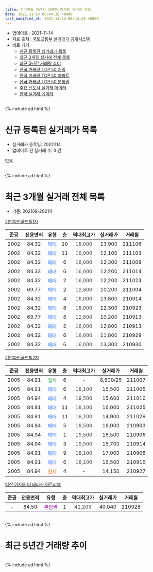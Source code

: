 ```yaml
---
title: 전라북도 익산시 팔봉동 아파트 실거래 정보
date: 2021-11-14 06:44:28 +0900
last_modified_at: 2021-11-14 06:44:28 +0900
---
```


* 업데이트 : 2021-11-14
* 자료 출처 : [국토교통부 실거래가 공개시스템](http://rt.molit.go.kr)
* 바로 가기
    * [신규 등록된 실거래가 목록](#신규-등록된-실거래가-목록)
    * [최근 3개월 실거래 전체 목록](#최근-3개월-실거래-전체-목록)
    * [최근 5년간 거래량 추이](#최근-5년간-거래량-추이)
    * [전국 거래량 TOP 50 지역](https://inasie.github.io/apt-trade-info/최근-3개월-전국에서-가장-거래가-많이-발생한-지역)
    * [전국 거래량 TOP 50 아파트](https://inasie.github.io/apt-trade-info/최근-3개월-전국에서-가장-거래가-많이-발생한-아파트)
    * [전국 거래량 TOP 50 분양권](https://inasie.github.io/apt-trade-info/최근-3개월-전국에서-가장-거래가-많이-발생한-분양권)
    * [주요 신도시 실거래 데이터](https://inasie.github.io/apt-trade-info/주요-신도시)
    * [전국 실거래 데이터](https://inasie.github.io/apt-trade-info/전국)
<br>
{% include ad.html %}
<br>

# 신규 등록된 실거래가 목록
* 실거래가 등록일: 20211114
* 업데이트 된 실거래 수: 0 건

없음

<br>
{% include ad.html %}
<br>

# 최근 3개월 실거래 전체 목록
* 기준: 202109-202111


[기안파인골드빌1차](https://search.naver.com/search.naver?query=%EC%A0%84%EB%9D%BC%EB%B6%81%EB%8F%84+%EC%9D%B5%EC%82%B0%EC%8B%9C+%ED%8C%94%EB%B4%89%EB%8F%99+%EA%B8%B0%EC%95%88%ED%8C%8C%EC%9D%B8%EA%B3%A8%EB%93%9C%EB%B9%8C1%EC%B0%A8)

|준공|전용면적|유형|층|역대최고가|실거래가|거래월|
|:---:|:---:|:---:|:---:|:---:|:---:|:---:|
|2002|84.32|<span style="color:#4285f3">매매</span>|10|<span style="color:#444444">16,000</span>|13,900|211106|
|2002|84.32|<span style="color:#4285f3">매매</span>|11|<span style="color:#444444">16,000</span>|12,100|211103|
|2002|84.32|<span style="color:#4285f3">매매</span>|6|<span style="color:#444444">16,000</span>|12,300|211009|
|2002|84.32|<span style="color:#4285f3">매매</span>|6|<span style="color:#444444">16,000</span>|12,200|211014|
|2002|84.32|<span style="color:#4285f3">매매</span>|2|<span style="color:#444444">16,000</span>|12,200|211023|
|2002|69.77|<span style="color:#4285f3">매매</span>|2|<span style="color:#444444">12,800</span>|10,200|211004|
|2002|84.32|<span style="color:#4285f3">매매</span>|4|<span style="color:#444444">16,000</span>|13,800|210914|
|2002|84.32|<span style="color:#4285f3">매매</span>|8|<span style="color:#444444">16,000</span>|12,300|210923|
|2002|69.77|<span style="color:#4285f3">매매</span>|8|<span style="color:#444444">12,800</span>|10,200|210913|
|2002|84.32|<span style="color:#4285f3">매매</span>|2|<span style="color:#444444">16,000</span>|12,800|210913|
|2002|84.32|<span style="color:#4285f3">매매</span>|6|<span style="color:#444444">16,000</span>|11,800|210929|
|2002|84.32|<span style="color:#4285f3">매매</span>|6|<span style="color:#444444">16,000</span>|13,300|210930|

[기안파인골드빌2차](https://search.naver.com/search.naver?query=%EC%A0%84%EB%9D%BC%EB%B6%81%EB%8F%84+%EC%9D%B5%EC%82%B0%EC%8B%9C+%ED%8C%94%EB%B4%89%EB%8F%99+%EA%B8%B0%EC%95%88%ED%8C%8C%EC%9D%B8%EA%B3%A8%EB%93%9C%EB%B9%8C2%EC%B0%A8)

|준공|전용면적|유형|층|역대최고가|실거래가|거래월|
|:---:|:---:|:---:|:---:|:---:|:---:|:---:|
|2005|84.91|<span style="color:#34a853">월세</span>|6|<span style="color:#444444">-</span>|8,500/25|211007|
|2005|84.91|<span style="color:#4285f3">매매</span>|6|<span style="color:#444444">18,100</span>|16,500|211005|
|2005|84.94|<span style="color:#4285f3">매매</span>|4|<span style="color:#444444">19,500</span>|15,600|211016|
|2005|84.91|<span style="color:#4285f3">매매</span>|11|<span style="color:#444444">18,100</span>|16,000|211025|
|2005|84.91|<span style="color:#4285f3">매매</span>|11|<span style="color:#444444">18,100</span>|14,900|211029|
|2005|84.94|<span style="color:#4285f3">매매</span>|5|<span style="color:#444444">19,500</span>|16,000|210903|
|2005|84.94|<span style="color:#4285f3">매매</span>|1|<span style="color:#444444">19,500</span>|16,500|210906|
|2005|84.94|<span style="color:#4285f3">매매</span>|3|<span style="color:#444444">19,500</span>|15,700|210914|
|2005|84.91|<span style="color:#4285f3">매매</span>|9|<span style="color:#444444">18,100</span>|17,000|210908|
|2005|84.91|<span style="color:#4285f3">매매</span>|6|<span style="color:#444444">18,100</span>|16,500|210916|
|2005|84.94|<span style="color:#ff5a00">전세</span>|4|<span style="color:#444444">-</span>|14,150|210927|

[익산 이지움 더 테라스 아트리체](https://search.naver.com/search.naver?query=%EC%A0%84%EB%9D%BC%EB%B6%81%EB%8F%84+%EC%9D%B5%EC%82%B0%EC%8B%9C+%ED%8C%94%EB%B4%89%EB%8F%99+%EC%9D%B5%EC%82%B0+%EC%9D%B4%EC%A7%80%EC%9B%80+%EB%8D%94+%ED%85%8C%EB%9D%BC%EC%8A%A4+%EC%95%84%ED%8A%B8%EB%A6%AC%EC%B2%B4)

|준공|전용면적|유형|층|역대최고가|실거래가|거래월|
|:---:|:---:|:---:|:---:|:---:|:---:|:---:|
|-|84.50|<span style="color:#9C11A5">분양권</span>|1|<span style="color:#444444">41,203</span>|40,040|210928|


<br>
{% include ad.html %}
<br>

# 최근 5년간 거래량 추이


<div style="width:100%;">
    <canvas id="deal_progress" height="200"></canvas>
</div>

<script>
new Chart(document.getElementById("deal_progress"), {
    type: 'line',
    data: {
        labels: ['201611','201612','201701','201702','201703','201704','201705','201706','201707','201708','201709','201710','201711','201712','201801','201802','201803','201804','201805','201806','201807','201808','201809','201810','201811','201812','201901','201902','201903','201904','201905','201906','201907','201908','201909','201910','201911','201912','202001','202002','202003','202004','202005','202006','202007','202008','202009','202010','202011','202012','202101','202102','202103','202104','202105','202106','202107','202108','202109','202110','202111'],
        datasets: [{
            label: '매매',
            pointRadius: 1,
            data: [7, 1, 7, 12, 13, 7, 10, 10, 6, 12, 5, 4, 6, 6, 9, 5, 8, 7, 9, 11, 7, 6, 4, 4, 6, 8, 1, 4, 3, 5, 5, 4, 6, 6, 8, 2, 7, 12, 5, 12, 5, 7, 9, 4, 8, 6, 8, 3, 11, 21, 2, 16, 13, 16, 13, 7, 10, 6, 12, 8, 2],
            borderColor: "rgba(255, 201, 14, 1)",
            backgroundColor: "rgba(255, 201, 14, 0.5)",
            fill: false,
            lineTension: 0
        },{
            label: '전월세',
            pointRadius: 1,
            data: [1, 1, 2, 1, 3, 3, 0, 1, 0, 2, 2, 3, 0, 1, 3, 1, 2, 3, 2, 0, 2, 2, 2, 0, 0, 1, 1, 1, 1, 2, 1, 3, 6, 1, 0, 1, 2, 1, 2, 0, 1, 0, 3, 1, 0, 1, 0, 2, 1, 0, 3, 0, 1, 4, 2, 0, 4, 0, 1, 1, 0],
            borderColor: "rgba(0, 141, 185, 1)",
            backgroundColor: "rgba(0, 141, 185, 0.5)",
            fill: false,
            lineTension: 0
        }
        ]
    },
    options: {
        responsive: true,
        title: {
            display: false
        },
        tooltips: {
            mode: 'index',
            intersect: false
        },
        hover: {
            mode: 'nearest',
            intersect: true
        },
        scales: {
            xAxes: [{
                display: true,
                scaleLabel: {
                    display: true,
                    labelString: '년/월'
                }
            }],
            yAxes: [{
                display: true,
                ticks: {
                    suggestedMin: 0,
                },
                scaleLabel: {
                    display: true,
                    labelString: '실거래 수'
                }
            }]
        }
    }
});

</script>


<br>
{% include ad.html %}
<br>

